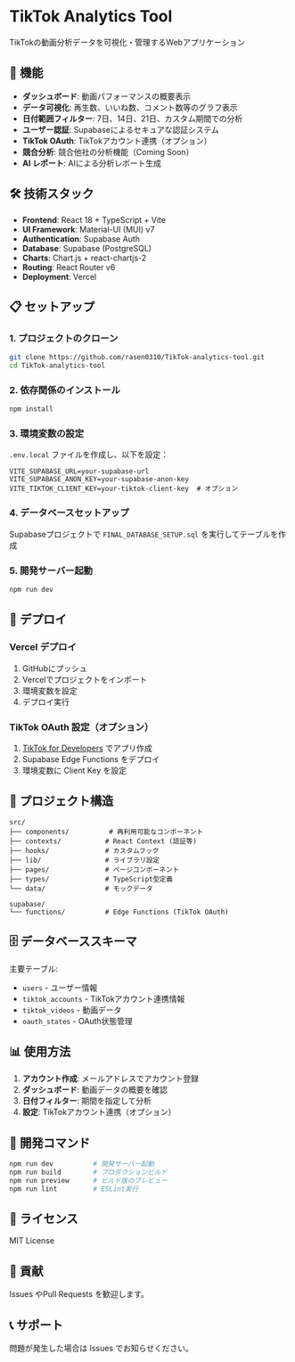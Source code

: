 # TikTok Analytics Tool

TikTokの動画分析データを可視化・管理するWebアプリケーション

## 🚀 機能

- **ダッシュボード**: 動画パフォーマンスの概要表示
- **データ可視化**: 再生数、いいね数、コメント数等のグラフ表示
- **日付範囲フィルター**: 7日、14日、21日、カスタム期間での分析
- **ユーザー認証**: Supabaseによるセキュアな認証システム
- **TikTok OAuth**: TikTokアカウント連携（オプション）
- **競合分析**: 競合他社の分析機能（Coming Soon）
- **AI レポート**: AIによる分析レポート生成

## 🛠 技術スタック

- **Frontend**: React 18 + TypeScript + Vite
- **UI Framework**: Material-UI (MUI) v7
- **Authentication**: Supabase Auth
- **Database**: Supabase (PostgreSQL)
- **Charts**: Chart.js + react-chartjs-2
- **Routing**: React Router v6
- **Deployment**: Vercel

## 📋 セットアップ

### 1. プロジェクトのクローン

```bash
git clone https://github.com/rasen0310/TikTok-analytics-tool.git
cd TikTok-analytics-tool
```

### 2. 依存関係のインストール

```bash
npm install
```

### 3. 環境変数の設定

`.env.local` ファイルを作成し、以下を設定：

```env
VITE_SUPABASE_URL=your-supabase-url
VITE_SUPABASE_ANON_KEY=your-supabase-anon-key
VITE_TIKTOK_CLIENT_KEY=your-tiktok-client-key  # オプション
```

### 4. データベースセットアップ

Supabaseプロジェクトで `FINAL_DATABASE_SETUP.sql` を実行してテーブルを作成

### 5. 開発サーバー起動

```bash
npm run dev
```

## 🚀 デプロイ

### Vercel デプロイ

1. GitHubにプッシュ
2. Vercelでプロジェクトをインポート
3. 環境変数を設定
4. デプロイ実行

### TikTok OAuth 設定（オプション）

1. [TikTok for Developers](https://developers.tiktok.com/) でアプリ作成
2. Supabase Edge Functions をデプロイ
3. 環境変数に Client Key を設定

## 📁 プロジェクト構造

```
src/
├── components/          # 再利用可能なコンポーネント
├── contexts/           # React Context (認証等)
├── hooks/              # カスタムフック
├── lib/                # ライブラリ設定
├── pages/              # ページコンポーネント
├── types/              # TypeScript型定義
└── data/               # モックデータ

supabase/
└── functions/          # Edge Functions (TikTok OAuth)
```

## 🗄 データベーススキーマ

主要テーブル:
- `users` - ユーザー情報
- `tiktok_accounts` - TikTokアカウント連携情報
- `tiktok_videos` - 動画データ
- `oauth_states` - OAuth状態管理

## 📊 使用方法

1. **アカウント作成**: メールアドレスでアカウント登録
2. **ダッシュボード**: 動画データの概要を確認
3. **日付フィルター**: 期間を指定して分析
4. **設定**: TikTokアカウント連携（オプション）

## 🔧 開発コマンド

```bash
npm run dev          # 開発サーバー起動
npm run build        # プロダクションビルド
npm run preview      # ビルド版のプレビュー
npm run lint         # ESLint実行
```

## 📝 ライセンス

MIT License

## 🤝 貢献

Issues やPull Requests を歓迎します。

## 📞 サポート

問題が発生した場合は Issues でお知らせください。